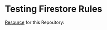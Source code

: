 # Testing Firestore Rules

[Resource](https://edwardsmoses.com/unit-testing-firestore-rules) for this Repository:
